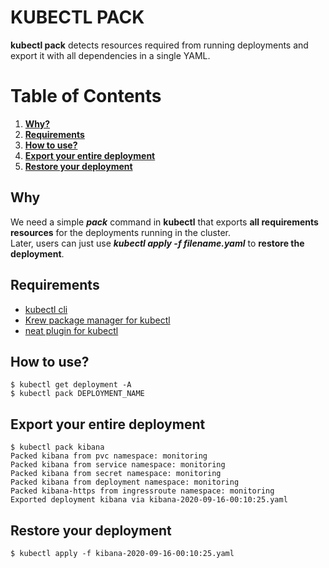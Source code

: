 # KUBECTL PACK
**kubectl pack** detects resources required from running deployments and export it with all dependencies in a single YAML. 

# Table of Contents
1. [**Why?**](#why)
2. [**Requirements**](#requirements)
3. [**How to use?**](#how-to-use)
4. [**Export your entire deployment**](#export-your-entire-deployment)
5. [**Restore your deployment**](#restore-your-deployment)

## **Why**
We need a simple ***pack*** command in **kubectl** that exports **all requirements resources** for the deployments running in the cluster.  
Later, users can just use ***kubectl apply -f filename.yaml*** to **restore the deployment**.

## **Requirements**  
- [kubectl cli](https://github.com/kubernetes/kubectl)  
- [Krew package manager for kubectl](https://github.com/kubernetes-sigs/krew)      
- [neat plugin for kubectl](https://github.com/itaysk/kubectl-neat)  

## **How to use?**
  ```
  $ kubectl get deployment -A
  $ kubectl pack DEPLOYMENT_NAME
  ```
  
## **Export your entire deployment**  
  ```
  $ kubectl pack kibana
  Packed kibana from pvc namespace: monitoring  
  Packed kibana from service namespace: monitoring  
  Packed kibana from secret namespace: monitoring  
  Packed kibana from deployment namespace: monitoring  
  Packed kibana-https from ingressroute namespace: monitoring  
  Exported deployment kibana via kibana-2020-09-16-00:10:25.yaml
  ```

## **Restore your deployment**
  ```
  $ kubectl apply -f kibana-2020-09-16-00:10:25.yaml
  ```
